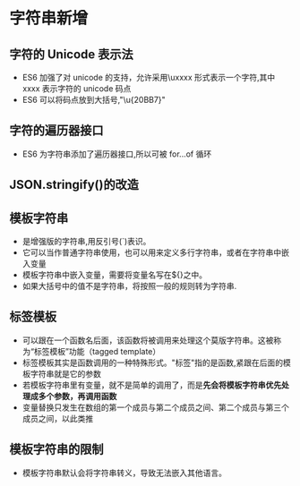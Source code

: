 # 字符串新增

## 字符的 Unicode 表示法

- ES6 加强了对 unicode 的支持，允许采用\uxxxx 形式表示一个字符,其中 xxxx 表示字符的 unicode 码点
- ES6 可以将码点放到大括号,"\u{20BB7}"

## 字符的遍历器接口

- ES6 为字符串添加了遍历器接口,所以可被 for...of 循环

## JSON.stringify()的改造

<!--
- JSON 数据必须是 utf-8 编码,但现在 JSON.stringify()方法有可能返回不符合 utf-8 标准的字符串
- JSON.stringify()的问题在于，它可能返回 0xD800 到 0xDFFF 之间的单个码点。
- 为了确保返回的是合法的 UTF-8 字符，ES2019 改变了 JSON.stringify()的行为。如果遇到 0xD800 到 0xDFFF 之间的单个码点，或者不存在的配对形式，它会返回转义字符串，留给应用自己决定下一步的处理。 -->

## 模板字符串

- 是增强版的字符串,用反引号(`)表识。
- 它可以当作普通字符串使用，也可以用来定义多行字符串，或者在字符串中嵌入变量
- 模板字符串中嵌入变量，需要将变量名写在\${}之中。
- 如果大括号中的值不是字符串，将按照一般的规则转为字符串.

## 标签模板

- 可以跟在一个函数名后面，该函数将被调用来处理这个莫版字符串。这被称为“标签模板”功能（tagged template）
- 标签模板其实是函数调用的一种特殊形式。"标签"指的是函数,紧跟在后面的模板字符串就是它的参数
- 若模板字符串里有变量，就不是简单的调用了，而是**先会将模板字符串优先处理成多个参数，再调用函数**
- 变量替换只发生在数组的第一个成员与第二个成员之间、第二个成员与第三个成员之间，以此类推

## 模板字符串的限制

- 模板字符串默认会将字符串转义，导致无法嵌入其他语言。

